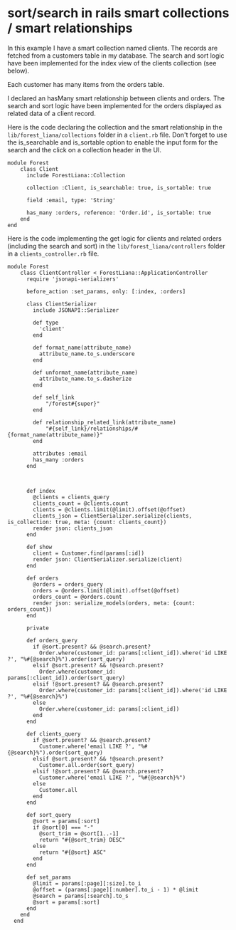 # sort/search in rails smart collections / smart relationships

In this example I have a smart collection named clients. The records are fetched from a customers table in my database. The search and sort logic have been implemented for the index view of the clients collection \(see below\).

Each customer has many items from the orders table.

I declared an hasMany smart relationship between clients and orders. The search and sort logic have been implemented for the orders displayed as related data of a client record.

Here is the code declaring the collection and the smart relationship in the `lib/forest_liana/collections` folder in a `client.rb` file. Don't forget to use the is\_searchable and is\_sortable option to enable the input form for the search and the click on a collection header in the UI.

```text
module Forest
    class Client
      include ForestLiana::Collection

      collection :Client, is_searchable: true, is_sortable: true

      field :email, type: 'String'

      has_many :orders, reference: 'Order.id', is_sortable: true
    end
end
```

Here is the code implementing the get logic for clients and related orders \(including the search and sort\) in the `lib/forest_liana/controllers` folder in a `clients_controller.rb` file.

```text
module Forest
    class ClientController < ForestLiana::ApplicationController
      require 'jsonapi-serializers'

      before_action :set_params, only: [:index, :orders]

      class ClientSerializer
        include JSONAPI::Serializer

        def type
          'client'
        end

        def format_name(attribute_name)
          attribute_name.to_s.underscore
        end

        def unformat_name(attribute_name)
          attribute_name.to_s.dasherize
        end

        def self_link
            "/forest#{super}"
        end

        def relationship_related_link(attribute_name)
            "#{self_link}/relationships/#{format_name(attribute_name)}"
        end

        attributes :email
        has_many :orders
      end



      def index
        @clients = clients_query
        clients_count = @clients.count
        clients = @clients.limit(@limit).offset(@offset)
        clients_json = ClientSerializer.serialize(clients, is_collection: true, meta: {count: clients_count})
        render json: clients_json
      end

      def show
        client = Customer.find(params[:id])
        render json: ClientSerializer.serialize(client)
      end

      def orders
        @orders = orders_query
        orders = @orders.limit(@limit).offset(@offset)
        orders_count = @orders.count
        render json: serialize_models(orders, meta: {count: orders_count})
      end

      private

      def orders_query
        if @sort.present? && @search.present?
          Order.where(customer_id: params[:client_id]).where('id LIKE ?', "%#{@search}%").order(sort_query)
        elsif @sort.present? && !@search.present?
          Order.where(customer_id: params[:client_id]).order(sort_query)
        elsif !@sort.present? && @search.present?
          Order.where(customer_id: params[:client_id]).where('id LIKE ?', "%#{@search}%")
        else
          Order.where(customer_id: params[:client_id])
        end
      end

      def clients_query
        if @sort.present? && @search.present?
          Customer.where('email LIKE ?', "%#{@search}%").order(sort_query)
        elsif @sort.present? && !@search.present?
          Customer.all.order(sort_query)
        elsif !@sort.present? && @search.present?
          Customer.where('email LIKE ?', "%#{@search}%")
        else
          Customer.all
        end
      end

      def sort_query
        @sort = params[:sort]
        if @sort[0] === "-"
          @sort_trim = @sort[1..-1]
          return "#{@sort_trim} DESC"
        else
          return "#{@sort} ASC"
        end
      end      

      def set_params
        @limit = params[:page][:size].to_i
        @offset = (params[:page][:number].to_i - 1) * @limit
        @search = params[:search].to_s
        @sort = params[:sort]
      end
    end
  end
```

